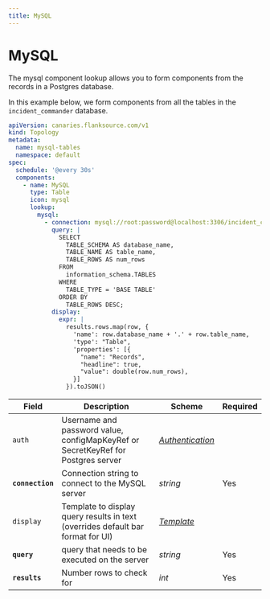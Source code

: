 ```yaml
---
title: MySQL
---
```


# <Icon name="mysql" /> MySQL

The mysql component lookup allows you to form components from the records in a Postgres database.

In this example below, we form components from all the tables in the `incident_commander` database.

```yaml title="mysql-check.yml"
apiVersion: canaries.flanksource.com/v1
kind: Topology
metadata:
  name: mysql-tables
  namespace: default
spec:
  schedule: '@every 30s'
  components:
    - name: MySQL
      type: Table
      icon: mysql
      lookup:
        mysql:
          - connection: mysql://root:password@localhost:3306/incident_commander
            query: |
              SELECT 
                TABLE_SCHEMA AS database_name,
                TABLE_NAME AS table_name,
                TABLE_ROWS AS num_rows
              FROM 
                information_schema.TABLES
              WHERE
                TABLE_TYPE = 'BASE TABLE'
              ORDER BY
                TABLE_ROWS DESC;
            display:
              expr: |
                results.rows.map(row, {
                  'name': row.database_name + '.' + row.table_name,
                  'type': "Table",
                  'properties': [{
                    "name": "Records",
                    "headline": true,
                    "value": double(row.num_rows),
                  }]
                }).toJSON()
```

| Field            | Description                                                                      | Scheme                                            | Required |
| ---------------- | -------------------------------------------------------------------------------- | ------------------------------------------------- | -------- |
| `auth`           | Username and password value, configMapKeyRef or SecretKeyRef for Postgres server | [_Authentication_](../concepts/authentication.md) |          |
| **`connection`** | Connection string to connect to the MySQL server                                 | _string_                                          | Yes      |
| `display`        | Template to display query results in text (overrides default bar format for UI)  | [_Template_](../concepts/templating.md)           |          |
| **`query`**      | query that needs to be executed on the server                                    | _string_                                          | Yes      |
| **`results`**    | Number rows to check for                                                         | _int_                                             | Yes      |
